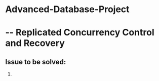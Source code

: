 # Advanced-Database-Project
#  -- Replicated Concurrency Control and Recovery
##  Issue to be solved:
1.
